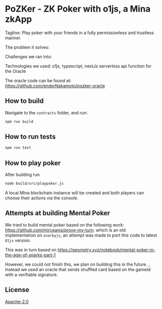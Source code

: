 # PoZKer - ZK Poker with o1js, a Mina zkApp

Tagline: Play poker with your friends in a fully permissionless and trustless manner.

The problem it solves: 

Challenges we ran into: 

Technologies we used: o1js, typescript, nextJs serverless api function for the Oracle  

The oracle code can be found at: https://github.com/enderNakamoto/pozker-oracle

## How to build

Navigate to the `contracts` folder, and run:

```sh
npm run build
```

## How to run tests

```sh
npm run test
```

## How to play poker

After building run 

```sh
node build/src/playpoker.js
```

A local Mina blockchain instance will be created and both players can choose their actions via the console.

## Attempts at building Mental Poker
We tried to build mental poker based on the following work: 
https://github.com/mirceanis/prove-my-turn. which is an old implementation on `snarkyjs`, an attempt was made to port this code to latest `O1js` version. 

This was in turn based on 
https://geometry.xyz/notebook/mental-poker-in-the-age-of-snarks-part-1

However, we could not finish this, we plan on building this in the future. , Instead we used an oracle that sends shuffled card based on the gameId with a verifiable signature. 

## License

[Apache-2.0](LICENSE)
